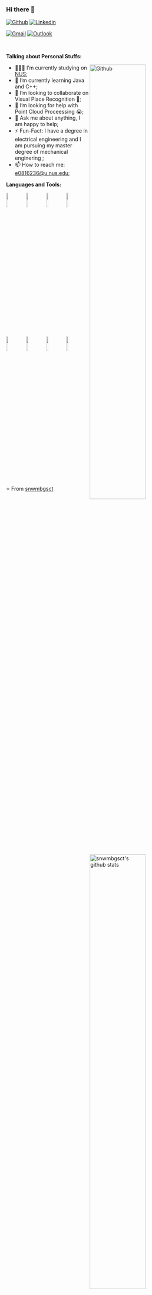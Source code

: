 ### Hi there 👋

<!--
**snwmbgsct/snwmbgsct** is a ✨ _special_ ✨ repository because its `README.md` (this file) appears on your GitHub profile.

Here are some ideas to get you started:

- 🔭 I’m currently working on ...
- 🌱 I’m currently learning ...
- 👯 I’m looking to collaborate on ...
- 🤔 I’m looking for help with ...
- 💬 Ask me about ...
- 📫 How to reach me: ...
- 😄 Pronouns: ...
- ⚡ Fun fact: ...
-->
<!-- Your badges
You can use the website to generate badges: https://shields.io/
-->

[![Github](https://img.shields.io/badge/-Github-000?style=flat&logo=Github&logoColor=white)](https://github.com/snwmbgsct)
[![Linkedin](https://img.shields.io/badge/-LinkedIn-blue?style=flat&logo=Linkedin&logoColor=white)](https://www.linkedin.com/in/murillo-comino-6124ab49/)
<!-- [![Instagram](https://img.shields.io/badge/-Instagram-c13584?style=flat&labelColor=c13584&logo=instagram&logoColor=white)](https://www.instagram.com/) -->
[![Gmail](https://img.shields.io/badge/-Gmail-c14438?style=flat&logo=Gmail&logoColor=white)](mailto:chengranyuan@gmail.com)
[![Outlook](https://img.shields.io/badge/-Outlook-0078D4?style=flat&logo=Microsoft-Outlook&logoColor=white)](mailto:e0816236@u.nus.edu)

&nbsp;

<!-- Talking about you -->
**Talking about Personal Stuffs:**

<!-- Any image aligned to the right. Beware the width -->
<img width="55%" align="right" alt="Github" src="https://raw.githubusercontent.com/onimur/.github/master/.resources/git-header.svg" />

- 👨🏽‍💻 I’m currently studying on [NUS](https://github.com/onimur/handle-path-oz);
- 🌱 I’m currently learning Java and C++; 
- 👯 I’m looking to collaborate on Visual Place Recognition 🤝;
- 🤔 I’m looking for help with Point Cloud Proceessing 😭;
- 💬 Ask me about anything, I am happy to help;
- ⚡️ Fun-Fact: I have a degree in electrical engineering and I am pursuing my master degree of mechanical enginering ;
- 📫 How to reach me: e0816236@u.nus.edu;

**Languages and Tools:** 

<!-- Your github readme stats
You can use this api: https://github.com/anuraghazra/github-readme-stats
-->
<p>
  <a href="https://github.com/snwmbgsct/handle-path-oz">
    <img width="55%" align="right" alt="snwmbgsct's github stats" src="https://github-readme-stats.vercel.app/api?username=snwmbgsct&show_icons=true&hide_border=true" />
  </a>
  
  <!-- Your languages and tools. Be careful with the alignment. 
  You can use this sites to get logos: https://www.vectorlogo.zone or https://simpleicons.org/
  -->
  <code><img width="10%" src="https://www.vectorlogo.zone/logos/java/java-ar21.svg"></code>
  <code><img width="10%" src="https://www.vectorlogo.zone/logos/python/python-ar21.svg"></code>
  <code><img width="10%" src="https://www.vectorlogo.zone/logos/mysql/mysql-ar21.svg"></code>
  <code><img width="10%" src="https://www.vectorlogo.zone/logos/sqlite/sqlite-ar21.svg"></code>
  <br />
  <code><img width="10%" src="https://www.vectorlogo.zone/logos/firebase/firebase-ar21.svg"></code>
  <code><img width="10%" src="https://www.vectorlogo.zone/logos/git-scm/git-scm-ar21.svg"></code>
  <code><img width="10%" src="https://www.vectorlogo.zone/logos/yaml/yaml-ar21.svg"></code>
  <code><img width="10%" src="https://www.vectorlogo.zone/logos/gnu_bash/gnu_bash-ar21.svg"></code>
</p>

<!-- Your hits or visitors
site: http://hits.dwyl.com or https://visitor-badge.glitch.me
Both apis are in trouble due to the number of requests, if you know any other to register visitors, great
-->





⭐️ From [snwmbgsct](https://github.com/snwmbgsct)
